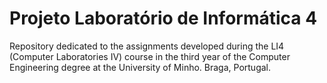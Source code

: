 # Projeto Laboratório de Informática 4
Repository dedicated to the assignments developed during the LI4 (Computer Laboratories IV) course in the third year of the Computer Engineering degree at the University of Minho. Braga, Portugal.
